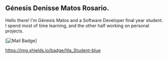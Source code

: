 ## Génesis Denisse Matos Rosario. 

Hello there! I'm Génesis Matos and a Software Developer final year student. 
I spend most of time learning, and the other half working on personal projects.








[![Mail Badge](https://img.shields.io/badge/-@genm14-E16A54?style=flat&labelColor=E16A54&logo=instagram&logoColor=white)]


https://img.shields.io/badge/Itla_Student-blue

